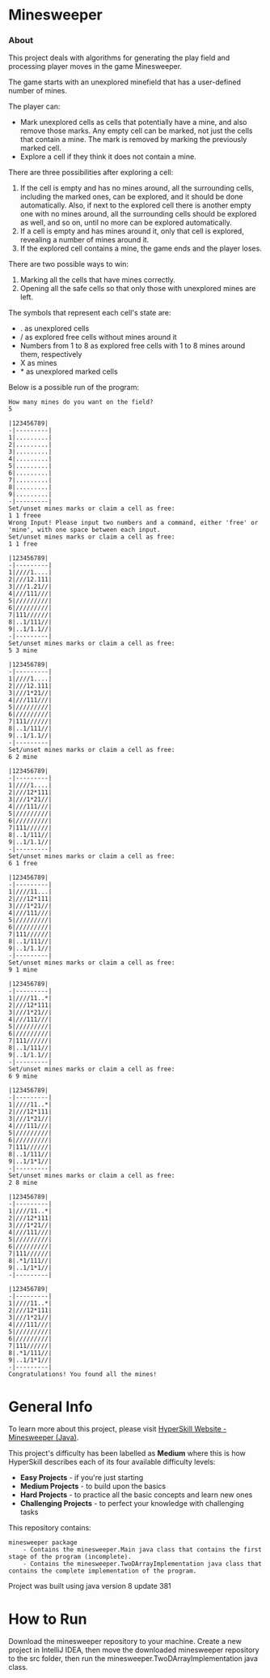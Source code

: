 # Minesweeper

### About

This project deals with algorithms for generating the play field and processing player moves in 
the game Minesweeper.

The game starts with an unexplored minefield that has a user-defined number of mines.

The player can:
- Mark unexplored cells as cells that potentially have a mine, and also remove those marks. 
Any empty cell can be marked, not just the cells that contain a mine. 
The mark is removed by marking the previously marked cell.
- Explore a cell if they think it does not contain a mine.

There are three possibilities after exploring a cell:

1. If the cell is empty and has no mines around, all the surrounding cells, 
including the marked ones, can be explored, and it should be done automatically. 
Also, if next to the explored cell there is another empty one with no mines around, 
all the surrounding cells should be explored as well, and so on, until no more can be explored automatically.
2. If a cell is empty and has mines around it, only that cell is explored, revealing a number of mines around it.
3. If the explored cell contains a mine, the game ends and the player loses.

There are two possible ways to win:

1. Marking all the cells that have mines correctly.
2. Opening all the safe cells so that only those with unexplored mines are left.

The symbols that represent each cell's state are:

- . as unexplored cells
- / as explored free cells without mines around it
- Numbers from 1 to 8 as explored free cells with 1 to 8 mines around them, respectively
- X as mines
- \* as unexplored marked cells

Below is a possible run of the program:

    How many mines do you want on the field?
    5

    |123456789|
    -|---------|
    1|.........|
    2|.........|
    3|.........|
    4|.........|
    5|.........|
    6|.........|
    7|.........|
    8|.........|
    9|.........|
    -|---------|
    Set/unset mines marks or claim a cell as free:
    1 1 freee
    Wrong Input! Please input two numbers and a command, either 'free' or 'mine', with one space between each input.
    Set/unset mines marks or claim a cell as free:
    1 1 free

    |123456789|
    -|---------|
    1|////1....|
    2|///12.111|
    3|///1.21//|
    4|///111///|
    5|/////////|
    6|/////////|
    7|111//////|
    8|..1/111//|
    9|..1/1.1//|
    -|---------|
    Set/unset mines marks or claim a cell as free:
    5 3 mine

    |123456789|
    -|---------|
    1|////1....|
    2|///12.111|
    3|///1*21//|
    4|///111///|
    5|/////////|
    6|/////////|
    7|111//////|
    8|..1/111//|
    9|..1/1.1//|
    -|---------|
    Set/unset mines marks or claim a cell as free:
    6 2 mine

    |123456789|
    -|---------|
    1|////1....|
    2|///12*111|
    3|///1*21//|
    4|///111///|
    5|/////////|
    6|/////////|
    7|111//////|
    8|..1/111//|
    9|..1/1.1//|
    -|---------|
    Set/unset mines marks or claim a cell as free:
    6 1 free

    |123456789|
    -|---------|
    1|////11...|
    2|///12*111|
    3|///1*21//|
    4|///111///|
    5|/////////|
    6|/////////|
    7|111//////|
    8|..1/111//|
    9|..1/1.1//|
    -|---------|
    Set/unset mines marks or claim a cell as free:
    9 1 mine

    |123456789|
    -|---------|
    1|////11..*|
    2|///12*111|
    3|///1*21//|
    4|///111///|
    5|/////////|
    6|/////////|
    7|111//////|
    8|..1/111//|
    9|..1/1.1//|
    -|---------|
    Set/unset mines marks or claim a cell as free:
    6 9 mine

    |123456789|
    -|---------|
    1|////11..*|
    2|///12*111|
    3|///1*21//|
    4|///111///|
    5|/////////|
    6|/////////|
    7|111//////|
    8|..1/111//|
    9|..1/1*1//|
    -|---------|
    Set/unset mines marks or claim a cell as free:
    2 8 mine
    
    |123456789|
    -|---------|
    1|////11..*|
    2|///12*111|
    3|///1*21//|
    4|///111///|
    5|/////////|
    6|/////////|
    7|111//////|
    8|.*1/111//|
    9|..1/1*1//|
    -|---------|

    |123456789|
    -|---------|
    1|////11..*|
    2|///12*111|
    3|///1*21//|
    4|///111///|
    5|/////////|
    6|/////////|
    7|111//////|
    8|.*1/111//|
    9|..1/1*1//|
    -|---------|
    Congratulations! You found all the mines!

# General Info

To learn more about this project, please visit
[HyperSkill Website - Minesweeper (Java)](https://hyperskill.org/projects/77).

This project's difficulty has been labelled as __Medium__ where this is how
HyperSkill describes each of its four available difficulty levels:

- __Easy Projects__ - if you're just starting
- __Medium Projects__ - to build upon the basics
- __Hard Projects__ - to practice all the basic concepts and learn new ones
- __Challenging Projects__ - to perfect your knowledge with challenging tasks

This repository contains:

    minesweeper package
        - Contains the minesweeper.Main java class that contains the first stage of the program (incomplete).
        - Contains the minesweeper.TwoDArrayImplementation java class that contains the complete implementation of the program.

Project was built using java version 8 update 381

# How to Run

Download the minesweeper repository to your machine. Create a new project in IntelliJ IDEA, then move the downloaded 
minesweeper repository to the src folder, then run the minesweeper.TwoDArrayImplementation java class.
